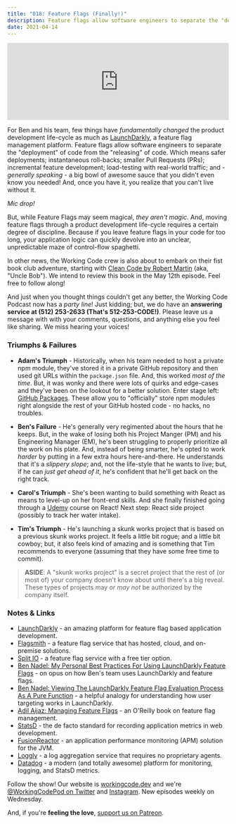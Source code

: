 ```yaml
---
title: "018: Feature Flags (Finally!)"
description: Feature flags allow software engineers to separate the "deployment" of code from the "releasing" of code. Which means safer deployments; instantaneous roll-backs; smaller Pull Requests (PRs); incremental feature development; load-testing with real-world traffic; and - generally speaking - a big bowl of awesome sauce that you didn't even know you needed!
date: 2021-04-14
---
```


<iframe allow="autoplay *; encrypted-media *; fullscreen *" frameborder="0" height="175" style="width:100%;max-width:900px;overflow:hidden;background:transparent;" sandbox="allow-forms allow-popups allow-same-origin allow-scripts allow-storage-access-by-user-activation allow-top-navigation-by-user-activation" src="https://embed.podcasts.apple.com/us/podcast/018-feature-flags-finally/id1544142288?i=1000517096012"></iframe>

For Ben and his team, few things have _fundamentally changed_ the product development life-cycle as much as [LaunchDarkly][launchdarkly], a feature flag management platform. Feature flags allow software engineers to separate the "deployment" of code from the "releasing" of code. Which means safer deployments; instantaneous roll-backs; smaller Pull Requests (PRs); incremental feature development; load-testing with real-world traffic; and - _generally speaking_ - a big bowl of awesome sauce that you didn't even know you needed! And, once you have it, you realize that you can't live without it.

_Mic drop!_

But, while Feature Flags may seem magical, _they aren't magic_. And, moving feature flags through a product development life-cycle requires a certain degree of discipline. Because if you leave feature flags in your code for too long, your application logic can quickly devolve into an unclear, unpredictable maze of control-flow spaghetti.

In other news, the Working Code crew is also about to embark on their fist book club adventure, starting with [Clean Code by Robert Martin][clean-code] (aka, "Uncle Bob"). We intend to review this book in the May 12th episode. Feel free to follow along!

And just when you thought things couldn't get any better, the Working Code Podcast now has a _party line_! Just kidding; but, we do have an **answering service at (512) 253-2633 (That's 512-253-CODE!)**. Please leave us a message with with your comments, questions, and anything else you feel like sharing. We miss hearing your voices!

### Triumphs &amp; Failures

- **Adam's Triumph** - Historically, when his team needed to host a private npm module, they've stored it in a private GitHub repository and then used git URLs within the `package.json` file. And, this worked _most of the time_. But, it was wonky and there were lots of quirks and edge-cases and they've been on the lookout for a better solution. Enter stage left: [GitHub Packages][github-packages]. These allow you to "officially" store npm modules right alongside the rest of your GitHub hosted code - no hacks, no troubles.

- **Ben's Failure** - He's generally very regimented about the hours that he keeps. But, in the wake of losing both his Project Manger (PM) and his Engineering Manager (EM), he's been struggling to properly prioritize all the work on his plate. And, instead of being smarter, he's opted to work _harder_ by putting in a few extra hours here-and-there. He understands that it's a _slippery slope_; and, not the life-style that he wants to live; but, if he can _just get ahead of it_, he's confident that he'll get back on the right track.

- **Carol's Triumph** - She's been wanting to build something with React as means to level-up on her front-end skills. And she finally finished going through a [Udemy][udemy] course on React! Next step: React side project (possibly to track her water intake).

- **Tim's Triumph** - He's launching a skunk works project that is based on a previous skunk works project. It feels a little bit rogue; and a little bit cowboy; but, it also feels kind of amazing and is something that Tim recommends to everyone (assuming that they have some free time to commit).

> **ASIDE**: A "skunk works project" is a secret project that the rest of (or most of) your company doesn't know about until there's a big reveal. These types of projects may _or may not_ be authorized by the company itself.

### Notes &amp; Links

- [LaunchDarkly][launchdarkly] - an amazing platform for feature flag based application development.
- [Flagsmith](https://www.flagsmith.com/) - a feature flag service that has hosted, cloud, and on-premise solutions.
- [Split IO](https://www.split.io/) - a feature flag service with a free tier option.
- [Ben Nadel: My Personal Best Practices For Using LaunchDarkly Feature Flags](https://www.bennadel.com/blog/3766-my-personal-best-practices-for-using-launchdarkly-feature-flags.htm) - on opus on how Ben's team uses LaunchDarkly and feature flags.
- [Ben Nadel: Viewing The LaunchDarkly Feature Flag Evaluation Process As A Pure Function](https://www.bennadel.com/blog/3612-viewing-the-launchdarkly-feature-flag-evaluation-process-as-a-pure-function.htm) - a helpful analogy for understanding how user targeting works in LaunchDarkly.
- [Adil Aijaz: Managing Feature Flags](https://www.oreilly.com/library/view/managing-feature-flags/9781492028598/) - an O'Reilly book on feature flag management.
- [StatsD](https://github.com/statsd/statsd) - the de facto standard for recording application metrics in web development.
- [FusionReactor](https://www.fusion-reactor.com/) - an application performance monitoring (APM) solution for the JVM.
- [Loggly](https://www.loggly.com/) - a log aggregation service that requires no proprietary agents.
- [Datadog](https://www.datadoghq.com/) - a modern (and totally awesome) platform for monitoring, logging, and StatsD metrics.

Follow the show! Our website is [workingcode.dev][working-code] and we're [@WorkingCodePod on Twitter][working-code-twitter] and [Instagram][working-code-instagram]. New episodes weekly on Wednesday.

And, if you're **feeling the love**, [support us on Patreon][working-code-patreon].

[clean-code]: https://www.amazon.com/Clean-Code-Handbook-Software-Craftsmanship-ebook/dp/B001GSTOAM
[github-packages]: https://github.com/features/packages
[launchdarkly]: https://launchdarkly.com/
[udemy]: https://www.udemy.com/
[working-code]: https://workingcode.dev/
[working-code-instagram]: https://www.instagram.com/workingcodepod/
[working-code-patreon]: https://www.patreon.com/workingcodepod
[working-code-twitter]: https://twitter.com/WorkingCodePod
